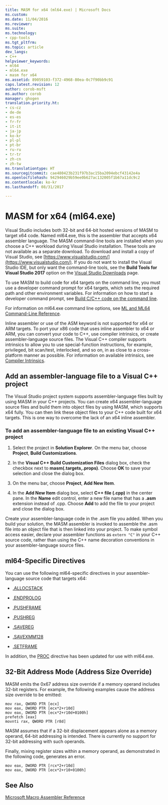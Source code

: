 ```yaml
---
title: MASM for x64 (ml64.exe) | Microsoft Docs
ms.custom: 
ms.date: 11/04/2016
ms.reviewer: 
ms.suite: 
ms.technology:
- cpp-tools
ms.tgt_pltfrm: 
ms.topic: article
dev_langs:
- C++
helpviewer_keywords:
- ml64
- ml64.exe
- masm for x64
ms.assetid: 89059103-f372-4968-80ea-0c7f90bb9c91
caps.latest.revision: 12
author: corob-msft
ms.author: corob
manager: ghogen
translation.priority.ht:
- cs-cz
- de-de
- es-es
- fr-fr
- it-it
- ja-jp
- ko-kr
- pl-pl
- pt-br
- ru-ru
- tr-tr
- zh-cn
- zh-tw
ms.translationtype: HT
ms.sourcegitcommit: cae480423b231f97b3ac15ba2094ebcf43142e4a
ms.openlocfilehash: 942946029b59ee0b627ac132005f1b67a11dc9c2
ms.contentlocale: ko-kr
ms.lasthandoff: 08/31/2017

---
```

# <a name="masm-for-x64-ml64exe"></a>MASM for x64 (ml64.exe)

Visual Studio includes both 32-bit and 64-bit hosted versions of MASM to target x64 code. Named ml64.exe, this is the assembler that accepts x64 assembler language. The MASM command-line tools are installed when you choose a C++ workload during Visual Studio installation. These tools are not available as a separate download. To download and install a copy of Visual Studio, see [https://www.visualstudio.com/](https://www.visualstudio.com/). If you do not want to install the Visual Studio IDE, but only want the command-line tools, see the **Build Tools for Visual Studio 2017** option on the [Visual Studio Downloads](https://www.visualstudio.com/downloads/) page.

To use MASM to build code for x64 targets on the command line, you must use a developer command prompt for x64 targets, which sets the required path and other environment variables. For information on how to start a developer command prompt, see [Build C/C++ code on the command line](../../build/building-on-the-command-line.md).

For information on ml64.exe command line options, see [ML and ML64 Command-Line Reference](../../assembler/masm/ml-and-ml64-command-line-reference.md).  
  
Inline assembler or use of the ASM keyword is not supported for x64 or ARM targets. To port your x86 code that uses inline assembler to x64 or ARM, you can convert your code to C++, use compiler intrinsics, or create assembler-language source files. The Visual C++ compiler supports intrinsics to allow you to use special-function instructions, for example, privileged, bit scan/test, interlocked, and so on, in as close to a cross-platform manner as possible. For information on available intrinsics, see [Compiler Intrinsics](../../intrinsics/compiler-intrinsics.md).  

## <a name="add-an-assembler-language-file-to-a-visual-c-project"></a>Add an assembler-language file to a Visual C++ project  
  
The Visual Studio project system supports assembler-language files built by using MASM in your C++ projects. You can create x64 assembler-language source files and build them into object files by using MASM, which supports x64 fully. You can then link these object files to your C++ code built for x64 targets. This is one way to overcome the lack of an x64 inline assembler.  

### <a name="to-add-an-assembler-language-file-to-an-existing-visual-c-project"></a>To add an assembler-language file to an existing Visual C++ project

1. Select the project in **Solution Explorer**. On the menu bar, choose **Project**, **Build Customizations**.

1. In the **Visual C++ Build Customization Files** dialog box, check the checkbox next to **masm(.targets,.props)**. Choose **OK** to save your selection and close the dialog box.

1. On the menu bar, choose **Project**, **Add New Item**. 

1. In the **Add New Item** dialog box, select **C++ file (.cpp)** in the center pane. In the **Name** edit control, enter a new file name that has a **.asm** extension instead of .cpp. Choose **Add** to add the file to your project and close the dialog box.

Create your assembler-language code in the .asm file you added. When you build your solution, the MASM assembler is invoked to assemble the .asm file into an object file that is then linked into your project. To make symbol access easier, declare your assembler functions as `extern "C"` in your C++ source code, rather than using the C++ name decoration conventions in your assembler-language source files.
  
## <a name="ml64-specific-directives"></a>ml64-Specific Directives  

You can use the following ml64-specific directives in your assembler-language source code that targets x64:  
  
-   [.ALLOCSTACK](../../assembler/masm/dot-allocstack.md)  
  
-   [.ENDPROLOG](../../assembler/masm/dot-endprolog.md)  
  
-   [.PUSHFRAME](../../assembler/masm/dot-pushframe.md)  
  
-   [.PUSHREG](../../assembler/masm/dot-pushreg.md)  
  
-   [.SAVEREG](../../assembler/masm/dot-savereg.md)  
  
-   [.SAVEXMM128](../../assembler/masm/dot-savexmm128.md)  
  
-   [.SETFRAME](../../assembler/masm/dot-setframe.md)  
  
In addition, the [PROC](../../assembler/masm/proc.md) directive has been updated for use with ml64.exe.  
  
## <a name="32-bit-address-mode-address-size-override"></a>32-Bit Address Mode (Address Size Override)  

MASM emits the 0x67 address size override if a memory operand includes 32-bit registers. For example, the following examples cause the address size override to be emitted:  
  
```MASM  
mov rax, QWORD PTR [ecx]  
mov eax, DWORD PTR [ecx*2+r10d]  
mov eax, DWORD PTR [ecx*2+r10d+0100h]  
prefetch [eax]  
movnti rax, QWORD PTR [r8d]  
```  
  
MASM assumes that if a 32-bit displacement appears alone as a memory operand, 64-bit addressing is intended. There is currently no support for 32-bit addressing with such operands.  
  
Finally, mixing register sizes within a memory operand, as demonstrated in the following code, generates an error.  
  
```MASM  
mov eax, DWORD PTR [rcx*2+r10d]  
mov eax, DWORD PTR [ecx*2+r10+0100h]  
```  
  
## <a name="see-also"></a>See Also  

[Microsoft Macro Assembler Reference](../../assembler/masm/microsoft-macro-assembler-reference.md)
